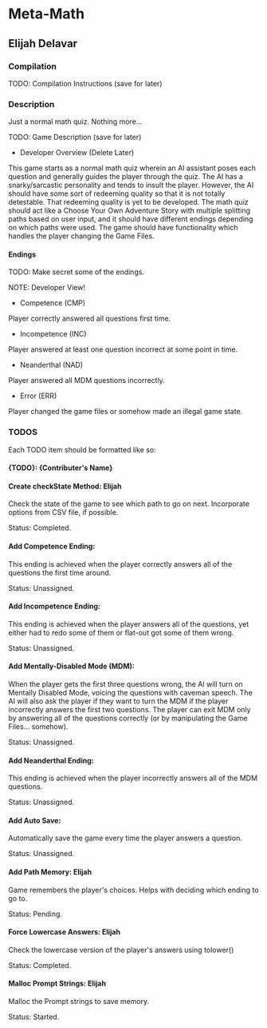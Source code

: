 # Meta-Math

## Elijah Delavar

### Compilation

TODO: Compilation Instructions (save for later)

### Description

Just a normal math quiz.  Nothing more...

TODO: Game Description (save for later)

- Developer Overview (Delete Later)

This game starts as a normal math quiz wherein an AI assistant poses each question
    and generally guides the player through the quiz.
The AI has a snarky/sarcastic personality and tends to insult the player.
However, the AI should have some sort of redeeming quality so that it is 
    not totally detestable.
That redeeming quality is yet to be developed.
The math quiz should act like a Choose Your Own Adventure Story with multiple
    splitting paths based on user input, and it should have different endings
    depending on which paths were used.
The game should have functionality which handles the player changing the Game Files.

#### Endings

TODO: Make secret some of the endings.

NOTE: Developer View!

- Competence    (CMP)

Player correctly answered all questions first time.

- Incompetence  (INC)

Player answered at least one question incorrect at some point in time.

- Neanderthal   (NAD)

Player answered all MDM questions incorrectly.

- Error         (ERR)

Player changed the game files or somehow made an illegal game state.

### TODOS

Each TODO item should be formatted like so:
#### {TODO}: {Contributer's Name}

#### Create checkState Method: Elijah

Check the state of the game to see which path to go on next.
Incorporate options from CSV file, if possible.

Status: Completed.

#### Add Competence Ending:

This ending is achieved when the player correctly answers
    all of the questions the first time around.

Status: Unassigned.

#### Add Incompetence Ending:

This ending is achieved when the player answers all of the
    questions, yet either had to redo some of them or
    flat-out got some of them wrong.

Status: Unassigned.

#### Add Mentally-Disabled Mode (MDM):

When the player gets the first three questions wrong,
    the AI will turn on Mentally Disabled Mode,
    voicing the questions with caveman speech.
The AI will also ask the player if they want to turn
    the MDM if the player incorrectly answers the first
    two questions.
The player can exit MDM only by answering all of the
    questions correctly (or by manipulating the Game
    Files... somehow).

Status: Unassigned.

#### Add Neanderthal Ending:

This ending is achieved when the player incorrectly answers
    all of the MDM questions.

Status: Unassigned.

#### Add Auto Save:

Automatically save the game every time the player answers a
    question.

Status: Unassigned.

#### Add Path Memory: Elijah

Game remembers the player's choices.
Helps with deciding which ending to go to.

Status: Pending.

#### Force Lowercase Answers: Elijah

Check the lowercase version of the player's answers using tolower()

Status: Completed.

#### Malloc Prompt Strings: Elijah

Malloc the Prompt strings to save memory.

Status: Started.
